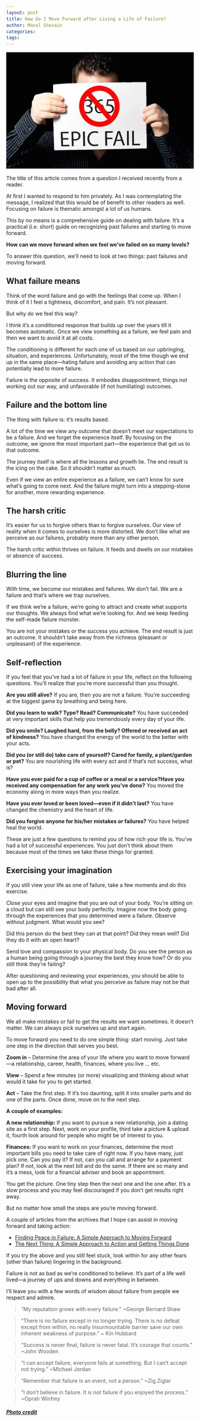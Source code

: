 ```yaml
---
layout: post
title: How Do I Move Forward after Living a Life of Failure?
author: Manal Ghosain
categories:
tags:
---
```


![Epic failure](/images/fail.jpg)

The title of this article comes from a question I received recently from a reader. 

At first I wanted to respond to him privately. As I was contemplating the message, I realized that this would be of benefit to other readers as well. Focusing on failure is thematic amongst a lot of us humans. 

This by no means is a comprehensive guide on dealing with failure. It’s a practical (i.e. short) guide on recognizing past failures and starting to move forward. 

**How can we move forward when we feel we’ve failed on so many levels?** 

To answer this question, we’ll need to look at two things: past failures and moving forward. 

## What failure means

Think of the word failure and go with the feelings that come up. When I think of it I feel a tightness, discomfort, and pain. It’s not pleasant.

But why do we feel this way?

I think it’s a conditioned response that builds up over the years till it becomes automatic. Once we view something as a failure, we feel pain and then we want to avoid it at all costs.

The conditioning is different for each one of us based on our upbringing, situation, and  experiences. Unfortunately, most of the time though we end up in the same place—hating failure and avoiding any action that can potentially lead to more failure.

Failure is the opposite of success. It embodies disappointment, things not working out our way, and unfavorable (if not humiliating) outcomes.

## Failure and the bottom line

The thing with failure is: it’s results based.

A lot of the time we view any outcome that doesn’t meet our expectations to be a failure. And we forget the experience itself. By focusing on the outcome, we ignore the most important part—the experience that got us to that outcome.

The journey itself is where all the lessons and growth lie. The end result is the icing on the cake. So it shouldn’t matter as much.

Even if we view an entire experience as a failure, we can’t know for sure what’s going to come next. And the failure might turn into a stepping-stone for another, more rewarding experience. 

## The harsh critic

It’s easier for us to forgive others than to forgive ourselves. Our view of reality when it comes to ourselves is more distorted. We don’t like what we perceive as our failures, probably more than any other person. 

The harsh critic within thrives on failure. It feeds and dwells on our mistakes or absence of success. 

## Blurring the line

With time, we become our mistakes and failures. We don’t fail. We are a failure and that’s where we trap ourselves.

If we think we’re a failure, we’re going to attract and create what supports our thoughts. We always find what we’re looking for. And we keep feeding the self-made failure monster.

You are not your mistakes or the success you achieve. The end result is just an outcome. It shouldn’t take away from the richness (pleasant or unpleasant) of the experience.

## Self-reflection

If you feel that you’ve had a lot of failure in your life, reflect on the following questions. You’ll realize that you’re more successful than you thought. 

**Are you still alive?** If you are, then you are not a failure. You’re succeeding at the biggest game by breathing and being here. 

**Did you learn to walk? Type? Read? Communicate?** You have succeeded at very important skills that help you tremendously every day of your life. 

**Did you smile? Laughed hard, from the belly? Offered or received an act of kindness?** You have changed the energy of the world to the better with your acts. 

**Did you (or still do) take care of yourself? Cared for family, a plant/garden or pet?** You are nourishing life with every act and if that’s not success, what is? 

**Have you ever paid for a cup of coffee or a meal or a service?Have you received any compensation for any work you've done?** You moved the economy along in more ways than you realize. 

**Have you ever loved or been loved—even if it didn’t last?** You have changed the chemistry and the heart of life. 

**Did you forgive anyone for his/her mistakes or failures?** You have helped heal the world. 

These are just a few questions to remind you of how rich your life is. You’ve had a lot of successful experiences. You just don’t think about them because most of the times we take these things for granted. 

## **Exercising your imagination**

If you still view your life as one of failure, take a few moments and do this exercise.

Close your eyes and imagine that you are out of your body. You’re sitting on a cloud but can still see your body perfectly. Imagine now the body going through the experiences that you determined were a failure. Observe without judgment. What would you see?

Did this person do the best they can at that point? Did they mean well? Did they do it with an open heart?

Send love and compassion to your physical body. Do you see the person as a human being going through a journey the best they know how? Or do you still think they’re failing?

After questioning and reviewing your experiences, you should be able to open up to the possibility that what you perceive as failure may not be that bad after all.

## **Moving forward**

We all make mistakes or fail to get the results we want sometimes. It doesn’t matter. We can always pick ourselves up and start again. 

To move forward you need to do one simple thing: start moving. Just take one step in the direction that serves you best. 

**Zoom in** – Determine the area of your life where you want to move forward—a relationship, career, health, finances, where you live … etc. 

**View** – Spend a few minutes (or more) visualizing and thinking about what would it take for you to get started. 

**Act** – Take the first step. If it’s too daunting, split it into smaller parts and do one of the parts. Once done, move on to the next step. 

**A couple of examples:** 

**A new relationship:** If you want to pursue a new relationship, join a dating site as a first step. Next, work on your profile, third take a picture & upload it, fourth look around for people who might be of interest to you. 

**Finances:** If you want to work on your finances, determine the most important bills you need to take care of right now. If you have many, just pick one. Can you pay it? If not, can you call and arrange for a payment plan? If not, look at the next bill and do the same. If there are so many and it’s a mess, look for a financial adviser and book an appointment. 

You get the picture. One tiny step then the next one and the one after. It’s a slow process and you may feel discouraged if you don’t get results right away. 

But no matter how small the steps are you’re moving forward. 

A couple of articles from the archives that I hope can assist in moving forward and taking action: 

  * [Finding Peace in Failure: A Simple Approach to Moving Forward](/finding-peace-in-failure/)
  * [The Next Thing: A Simple Approach to Action and Getting Things Done](/the-next-thing-getting-things-done/)

If you try the above and you still feel stuck, look within for any other fears (other than failure) lingering in the background. 

Failure is not as bad as we’re conditioned to believe. It’s part of a life well lived—a journey of ups and downs and everything in between.

 I’ll leave you with a few words of wisdom about failure from people we respect and admire. 

> “My reputation grows with every failure.” ~George Bernard Shaw

> “There is no failure except in no longer trying. There is no defeat except from within, no really insurmountable barrier save our own inherent weakness of purpose.” ~ Kin Hubbard

> “Success is never final, failure is never fatal. It’s courage that counts.” ~John Wooden

> “I can accept failure, everyone fails at something. But I can’t accept not trying.” ~Michael Jordan

> “Remember that failure is an event, not a person.” ~Zig Ziglar

> “I don’t believe in failure. It is not failure if you enjoyed the process.” ~Oprah Winfrey

##### [Photo credit](http://www.flickr.com/photos/volkoff/4277085203/)
